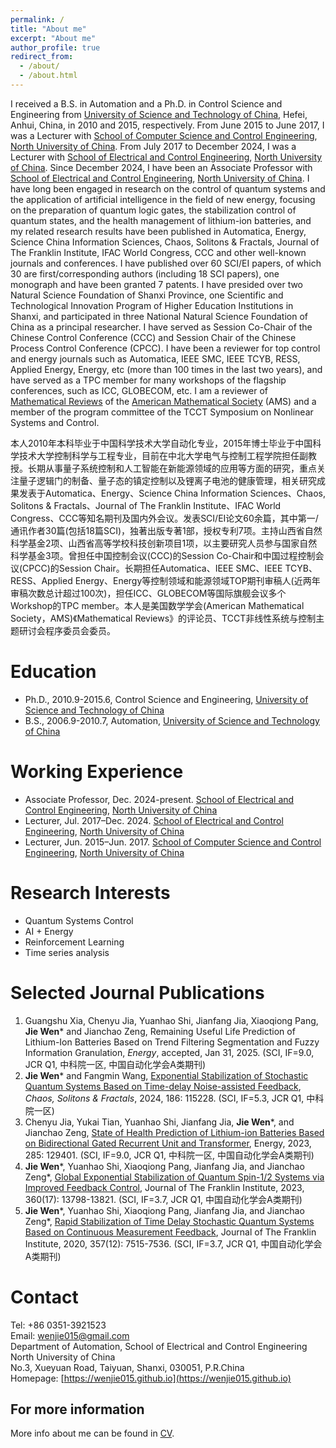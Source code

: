 ```yaml
---
permalink: /
title: "About me"
excerpt: "About me"
author_profile: true
redirect_from: 
  - /about/
  - /about.html
---
```


I received a B.S. in Automation and a Ph.D. in Control Science and Engineering from [University of Science and Technology of China](http://www.ustc.edu.cn/), Hefei, Anhui, China, in 2010 and 2015, respectively. From June 2015 to June 2017, I was a Lecturer with [School of Computer Science and Control Engineering](http://cst.nuc.edu.cn/), [North University of China](https://www.nuc.edu.cn/). From July 2017 to December 2024, I was a Lecturer with [School of Electrical and Control Engineering](http://ece.nuc.edu.cn/), [North University of China](https://www.nuc.edu.cn/). Since December 2024, I have been an Associate Professor with [School of Electrical and Control Engineering](http://ece.nuc.edu.cn/), [North University of China](https://www.nuc.edu.cn/). I have long been engaged in research on the control of quantum systems and the application of artificial intelligence in the field of new energy, focusing on the preparation of quantum logic gates, the stabilization control of quantum states, and the health management of lithium-ion batteries, and my related research results have been published in Automatica, Energy, Science China Information Sciences, Chaos, Solitons & Fractals, Journal of The Franklin Institute, IFAC World Congress, CCC and other well-known journals and conferences. I have published over 60 SCI/EI papers, of which 30 are first/corresponding authors (including 18 SCI papers), one monograph and have been granted 7 patents. I have presided over two Natural Science Foundation of Shanxi Province, one Scientific and Technological Innovation Program of Higher Education Institutions in Shanxi, and participated in three National Natural Science Foundation of China as a principal researcher. I have served as Session Co-Chair of the Chinese Control Conference (CCC) and Session Chair of the Chinese Process Control Conference (CPCC). I have been a reviewer for top control and energy journals such as Automatica, IEEE SMC, IEEE TCYB, RESS, Applied Energy, Energy, etc (more than 100 times in the last two years), and have served as a TPC member for many workshops of the flagship conferences, such as ICC, GLOBECOM, etc. I am a reviewer of [Mathematical Reviews](https://www.ams.org/mr-database) of the [American Mathematical Society](https://www.ams.org/) (AMS) and a member of the program committee of the TCCT Symposium on Nonlinear Systems and Control.

本人2010年本科毕业于中国科学技术大学自动化专业，2015年博士毕业于中国科学技术大学控制科学与工程专业，目前在中北大学电气与控制工程学院担任副教授。长期从事量子系统控制和人工智能在新能源领域的应用等方面的研究，重点关注量子逻辑门的制备、量子态的镇定控制以及锂离子电池的健康管理，相关研究成果发表于Automatica、Energy、Science China Information Sciences、Chaos, Solitons & Fractals、Journal of The Franklin Institute、IFAC World Congress、CCC等知名期刊及国内外会议。发表SCI/EI论文60余篇，其中第一/通讯作者30篇(包括18篇SCI)，独著出版专著1部，授权专利7项。主持山西省自然科学基金2项、山西省高等学校科技创新项目1项，以主要研究人员参与国家自然科学基金3项。曾担任中国控制会议(CCC)的Session Co-Chair和中国过程控制会议(CPCC)的Session Chair。长期担任Automatica、IEEE SMC、IEEE TCYB、RESS、Applied Energy、Energy等控制领域和能源领域TOP期刊审稿人(近两年审稿次数总计超过100次)，担任ICC、GLOBECOM等国际旗舰会议多个Workshop的TPC member。本人是美国数学学会(American Mathematical Society，AMS)《Mathematical Reviews》的评论员、TCCT非线性系统与控制主题研讨会程序委员会委员。

Education
======
* Ph.D., 2010.9-2015.6, Control Science and Engineering, [University of Science and Technology of China](http://www.ustc.edu.cn/)
* B.S., 2006.9-2010.7, Automation, [University of Science and Technology of China](http://www.ustc.edu.cn/)

Working Experience
======
* Associate Professor, Dec. 2024-present. [School of Electrical and Control Engineering](http://ece.nuc.edu.cn/), [North University of China](https://www.nuc.edu.cn/)
* Lecturer, Jul. 2017–Dec. 2024. [School of Electrical and Control Engineering](http://ece.nuc.edu.cn/), [North University of China](https://www.nuc.edu.cn/)
* Lecturer, Jun. 2015–Jun. 2017. [School of Computer Science and Control Engineering](http://cst.nuc.edu.cn/), [North University of China](https://www.nuc.edu.cn/)

Research Interests
======
* Quantum Systems Control
* AI + Energy 
* Reinforcement Learning
* Time series analysis

Selected Journal Publications
======
1. Guangshu Xia, Chenyu Jia, Yuanhao Shi, Jianfang Jia, Xiaoqiong Pang, **Jie Wen**\* and Jianchao Zeng, Remaining Useful Life Prediction of Lithium-Ion Batteries Based on Trend Filtering Segmentation and Fuzzy Information Granulation, *Energy*, accepted, Jan 31, 2025. (SCI, IF=9.0, JCR Q1, 中科院一区, 中国自动化学会A类期刊)
2. **Jie Wen**\* and Fangmin Wang, [Exponential Stabilization of Stochastic Quantum Systems Based on Time-delay Noise-assisted Feedback](https://doi.org/10.1016/j.chaos.2024.115228), *Chaos, Solitons & Fractals*, 2024, 186: 115228. (SCI, IF=5.3, JCR Q1, 中科院一区)
3. Chenyu Jia, Yukai Tian, Yuanhao Shi, Jianfang Jia, **Jie Wen**\*, and Jianchao Zeng, [State of Health Prediction of Lithium-ion Batteries Based on Bidirectional Gated Recurrent Unit and Transformer](https://doi.org/10.1016/j.energy.2023.129401), Energy, 2023, 285: 129401. (SCI, IF=9.0, JCR Q1, 中科院一区, 中国自动化学会A类期刊)
4. **Jie Wen**\*, Yuanhao Shi, Xiaoqiong Pang, Jianfang Jia, and Jianchao Zeng\*, [Global Exponential Stabilization of Quantum Spin-1/2 Systems via Improved Feedback Control](https://doi.org/10.1016/j.jfranklin.2022.08.009), Journal of The Franklin Institute, 2023, 360(17): 13798-13821. (SCI, IF=3.7, JCR Q1, 中国自动化学会A类期刊)
5. **Jie Wen**\*, Yuanhao Shi, Xiaoqiong Pang, Jianfang Jia, and Jianchao Zeng\*, [Rapid Stabilization of Time Delay Stochastic Quantum Systems Based on Continuous Measurement Feedback](https://doi.org/10.1016/j.jfranklin.2020.05.016), Journal of The Franklin Institute, 2020, 357(12): 7515-7536. (SCI, IF=3.7, JCR Q1, 中国自动化学会A类期刊)

Contact
======
Tel: +86 0351-3921523  
Email: [wenjie015@gmail.com](mailto:wenjie015@gmail.com)  
Department of Automation, School of Electrical and Control Engineering  
North University of China  
No.3, Xueyuan Road, Taiyuan, Shanxi, 030051, P.R.China  
Homepage: [https://wenjie015.github.io](https://wenjie015.github.io)

For more information
------
More info about me can be found in [CV](https://wenjie015.github.io/cv/).
